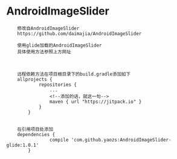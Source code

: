 # AndroidImageSlider

        修改自AndroidImageSlider
        https://github.com/daimajia/AndroidImageSlider

        使用glide加载的AndroidImageSlider
        具体使用方法参照上方网址



        远程依赖方法在项目根目录下的build.gradle添加如下
        allprojects {
        		repositories {
        			...
        			<!--添加的话，就这一句-->
        			maven { url "https://jitpack.io" }
        		}
        	}


        在引用项目处添加
        dependencies {
        	        compile 'com.github.yaozs:AndroidImageSlider-glide:1.0.1'
        	}

